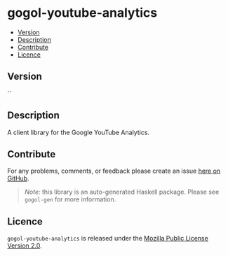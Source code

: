 # gogol-youtube-analytics

* [Version](#version)
* [Description](#description)
* [Contribute](#contribute)
* [Licence](#licence)


## Version

``


## Description

A client library for the Google YouTube Analytics.


## Contribute

For any problems, comments, or feedback please create an issue [here on GitHub](https://github.com/brendanhay/gogol/issues).

> _Note:_ this library is an auto-generated Haskell package. Please see `gogol-gen` for more information.


## Licence

`gogol-youtube-analytics` is released under the [Mozilla Public License Version 2.0](http://www.mozilla.org/MPL/).
